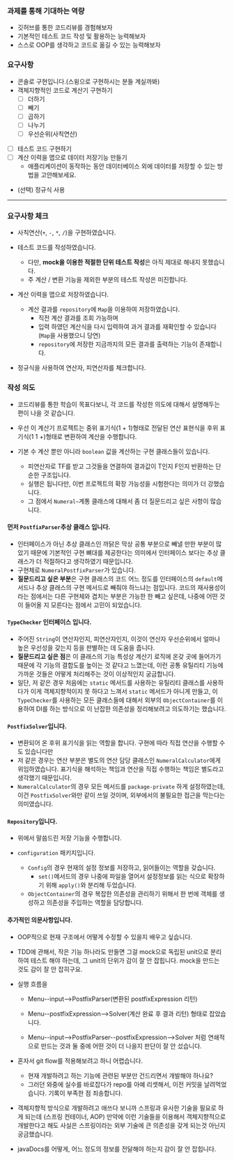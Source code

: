 ### 과제를 통해 기대하는 역량

- 깃허브를 통한 코드리뷰를 경험해보자
- 기본적인 테스트 코드 작성 및 활용하는 능력해보자
- 스스로 OOP를 생각하고 코드로 옮길 수 있는 능력해보자

### 요구사항
- 콘솔로 구현입니다.(스윙으로 구현하시는 분들 계실까봐) 
- 객체지향적인 코드로 계산기 구현하기
    - [ ]  더하기
    - [ ]  빼기
    - [ ]  곱하기
    - [ ]  나누기
    - [ ]  우선순위(사칙연산)
- [ ]  테스트 코드 구현하기
- [ ]  계산 이력을 맵으로 데이터 저장기능 만들기
    - 애플리케이션이 동작하는 동안 데이터베이스 외에 데이터를 저장할 수 있는 방법을 고안해보세요.
- (선택) 정규식 사용

-----

### 요구사항 체크

- 사칙연산(`+`, `-`, `*`, `/`)을 구현하였습니다.

- 테스트 코드를 작성하였습니다.
  - 다만, **mock을 이용한 적절한 단위 테스트 작성**은 아직 제대로 해내지 못했습니다.
  - 주 계산 / 변환 기능을 제외한 부분의 테스트 작성은 미진합니다.
- 계산 이력을 맵으로 저장하였습니다.
  - 계산 결과를 `repository`에 `Map`을 이용하여 저장하였습니다.
    - 직전 계산 결과를 조회 가능하며
    - 입력 하였던 계산식을 다시 입력하여 과거 결과를 재확인할 수 있습니다(`Map`을 사용했으니 당연)
    - `repository`에 저장한 지금까지의 모든 결과를 출력하는 기능이 존재합니다.
- 정규식을 사용하여 연산자, 피연산자를 체크합니다.



### 작성 의도

- 코드리뷰를 통한 학습이 목표다보니, 각 코드를 작성한 의도에 대해서 설명해두는 편이 나을 것 같습니다.

- 우선 이 계산기 프로젝트는 중위 표기식(1 + 1)형태로 전달된 연산 표현식을 후위 표기식(1 1 +)형태로 변환하여 계산을 수행합니다.

- 기본 수 계산 뿐만 아니라 `boolean` 값을 계산하는 구현 클래스들이 있습니다.

  - 피연산자로 TF를 받고 그것들을 연결하여 결과값이 T인지 F인지 반환하는 단순한 구조입니다.
  - 실행은 됩니다만, 이번 프로젝트의 확장 가능성을 시험한다는 의미가 더 강했습니다.
  - 그 점에서 `Numeral~`계통 클래스에 대해서 좀 더 질문드리고 싶은 사항이 많습니다.

  

#### 먼저 `PostfixParser`추상 클래스 입니다.

- 인터페이스가 아닌 추상 클래스인 까닭은 막상 공통 부분으로 빼낼 만한 부분이 많았기 때문에
  기본적인 구현 뼈대를 제공한다는 의미에서 인터페이스 보다는 추상 클래스가 더 적절하다고 생각하였기 때문입니다.
- 구현체로 `NumeralPostfixParser`가 있습니다.
- **질문드리고 싶은 부분**은 구현 클래스의 코드 어느 정도를 인터페이스의 `default`메서드나 추상 클래스의 구현 메서드로 빼줘야 하느냐는 점입니다.
  코드의 재사용성이라는 점에서는 다른 구현체와 겹치는 부분은 가능한 한 빼고 싶은데, 나중에 어떤 것이 들어올 지 모른다는 점에서 고민이 되었습니다.



#### `TypeChecker` 인터페이스 입니다.

- 주어진 `String`이 연산자인지, 피연산자인지, 이것이 연산자 우선순위에서 얼마나 높은 우선성을 갖는지 등을 판별하는 데 도움을 줍니다.
- **질문드리고 싶은 점**은 이 클래스의 기능 특성상 계산기 로직에 온갖 곳에 들어가기 때문에 각 기능의 결합도를 높이는 것 같다고 느꼈는데,
  이런 공통 유틸리티 기능에 가까운 것들은 어떻게 처리해주는 것이 이상적인지 궁금합니다.
- 일단, 저 같은 경우 처음에는 `static` 메서드를 사용하는 유틸리티 클래스를 사용하다가 이게 객체지향적이지 못 하다고 느껴서 `static` 메서드가 아니게 만들고, 이 `TypeChecker`를 사용하는 모든 클래스들에 대해서 외부의 `ObjectContainer`를 이용하여 DI를 하는 방식으로 이 난잡한 의존성을 정리해보려고 의도하기는 했습니다.



#### `PostfixSolver`입니다.

- 변환되어 온 후위 표기식을 읽는 역할을 합니다. 구현에 따라 직접 연산을 수행할 수도 있습니다만
- 저 같은 경우는 연산 부분은 별도의 연산 담당 클래스인 `NumeralCalculator`에게 위임하였습니다. 표기식을 해석하는 책임과 연산을 직접 수행하는 책임은 별도라고 생각했기 때문입니다.
- `NumeralCalculator`의 경우 모든 메서드를 `package-private` 하게 설정하였는데, 이건 `PostfixSolver`와만 같이 쓰일 것이며, 외부에서의 불필요한 접근을 막는다는 의미였습니다.



#### `Repository`입니다.

- 위에서 말씀드린 저장 기능을 수행합니다.

- `configuration` 패키지입니다.
  - `Config`의 경우 현재의 설정 정보를 저장하고, 읽어들이는 역할을 갖습니다.
    - `set()`메서드의 경우 나중에 파일을 열어서 설정정보를 읽는 식으로 확장하기 위해 `apply()`와 분리해 두었습니다.
  - `ObjectContainer`의 경우 복잡한 의존성을 관리하기 위해서 한 번에 객체를 생성하고 의존성을 주입하는 역할을 담당합니다.



#### 추가적인 의문사항입니다.

- OOP적으로 현재 구조에서 어떻게 수정할 수 있을지 배우고 싶습니다.

- TDD에 관해서, 작은 기능 하나라도 만들면 그걸 mock으로 독립된 unit으로 분리하여 테스트 해야 하는데,
  그 unit의 단위가 감이 잘 안 잡힙니다. mock을 만드는 것도 감이 잘 안 잡히구요.

- 실행 흐름을

  - Menu--input-->PostfixParser(변환된 postfixExpression 리턴)

  - Menu--postfixExpression-->Solver(계산 완료 후 결과 리턴)
    형태로 잡았습니다.
  - Menu--input-->PostfixParser--postfixExpression-->Solver
    처럼 연쇄적으로 만드는 것과 둘 중에 어떤 것이 더 나을지 판단이 잘 안 섰습니다.

- 혼자서 git flow를 적용해보려고 하니 어렵습니다.
  - 현재 개발하려고 하는 기능에 관련된 부분만 건드리면서 개발해야 하나요?
  - 그러던 와중에 실수를 바로잡다가 repo를 아예 리셋해서, 이전 커밋을 날려먹었습니다. 기록이 부족한 점 죄송합니다.
- 객체지향적 방식으로 개발하려고 애쓰다 보니까 스프링과 유사한 기술을 필요로 하게 되는데 (스프링 컨테이너, AOP)
  만약에 이런 기술들을 이용해서 객체지향적으로 개발한다고 해도 사실은 스프링이라는 외부 기술에 큰 의존성을 갖게 되는것 아닌지 궁금했습니다.
- javaDocs를 어떻게, 어느 정도의 정보를 전달해야 하는지 감이 잘 안 잡힙니다.
